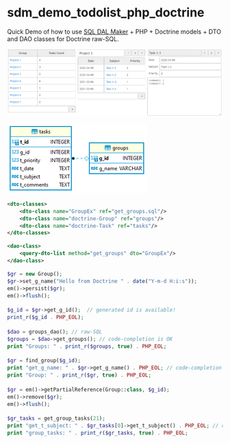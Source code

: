 # sdm_demo_todolist_php_doctrine
Quick Demo of how to use [SQL DAL Maker](https://github.com/panedrone/sqldalmaker) + PHP + Doctrine models + DTO and DAO classes for Doctrine raw-SQL.

![demo-go.png](demo-go.png)

![erd.png](erd.png)

```xml
<dto-classes>
    <dto-class name="GroupEx" ref="get_groups.sql"/>
    <dto-class name="doctrine-Group" ref="groups"/>
    <dto-class name="doctrine-Task" ref="tasks"/>
</dto-classes>
```
```xml
<dao-class>
    <query-dto-list method="get_groups" dto="GroupEx"/>
</dao-class>
```
```php
$gr = new Group();
$gr->set_g_name("Hello from Doctrine " . date("Y-m-d H:i:s"));
em()->persist($gr);
em()->flush();

$g_id = $gr->get_g_id();  // generated id is available!
print_r($g_id . PHP_EOL);

$dao = groups_dao(); // raw-SQL
$groups = $dao->get_groups(); // code-completion is OK
print "Groups: " . print_r($groups, true) . PHP_EOL;

$gr = find_group($g_id);
print "get_g_name: " . $gr->get_g_name() . PHP_EOL; // code-completion is OK
print "Group: " . print_r($gr, true) . PHP_EOL;

$gr = em()->getPartialReference(Group::class, $g_id);
em()->remove($gr);
em()->flush();

$gr_tasks = get_group_tasks(21);
print "get_t_subject: " . $gr_tasks[0]->get_t_subject() . PHP_EOL; // code-completion is OK
print "group_tasks: " . print_r($gr_tasks, true) . PHP_EOL;
```